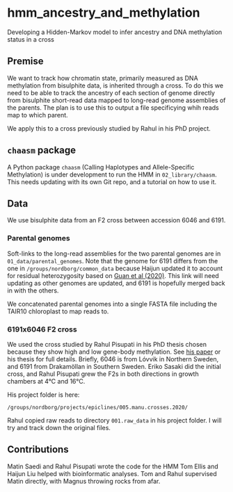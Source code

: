# hmm_ancestry_and_methylation

Developing a Hidden-Markov model to infer ancestry and DNA methylation status in a cross

## Premise

We want to track how chromatin state, primarily measured as DNA methylation from bisulphite data, is inherited through a cross.
To do this we need to be able to track the ancestry of each section of genome directly from bisulphite short-read data mapped to long-read genome assemblies of the parents.
The plan is to use this to output a file specificying whih reads map to which parent.

We apply this to a cross previously studied by Rahul in his PhD project.

## `chaasm` package

A Python package `chaasm` (Calling Haplotypes and Allele-Specific Methylation) is under development to run the HMM in `02_library/chaasm`.
This needs updating with its own Git repo, and a tutorial on how to use it.

## Data

We use bisulphite data from an F2 cross between accession 6046 and 6191.

### Parental genomes

Soft-links to the long-read assemblies for the two parental genomes are in `01_data/parental_genomes`.
Note that the genome for 6191 differs from the one in `/groups/nordborg/common_data` because Haijun updated it to account for residual heterozygosity based on [Guan et al (2020)](https://academic.oup.com/bioinformatics/article/36/9/2896/5714742).
This link will need updating as other genomes are updated, and 6191 is hopefully merged back in with the others.

We concatenated parental genomes into a single FASTA file including the TAIR10 chloroplast to map reads to.

### 6191x6046 F2 cross

We used the cross studied by Rahul Pisupati in his PhD thesis chosen because they show high and low gene-body methylation.
See [his paper](https://doi.org/10.1371/journal.pgen.1010728) or his thesis for full details.
Briefly, 6046 is from Lóvvik in Northern Sweden, and 6191 from Drakamöllan in Southern Sweden.
Eriko Sasaki did the initial cross, and Rahul Pisupati grew the F2s in both directions in growth chambers at 4°C and 16°C.

His project folder is here:
```
/groups/nordborg/projects/epiclines/005.manu.crosses.2020/
```

Rahul copied raw reads to directory `001.raw_data` in his project folder.
I will try and track down the original files.

## Contributions

Matin Saedi and Rahul Pisupati wrote the code for the HMM
Tom Ellis and Haijun Liu helped with bioinformatic analyses.
Tom and Rahul supervised Matin directly, with Magnus throwing rocks from afar.
